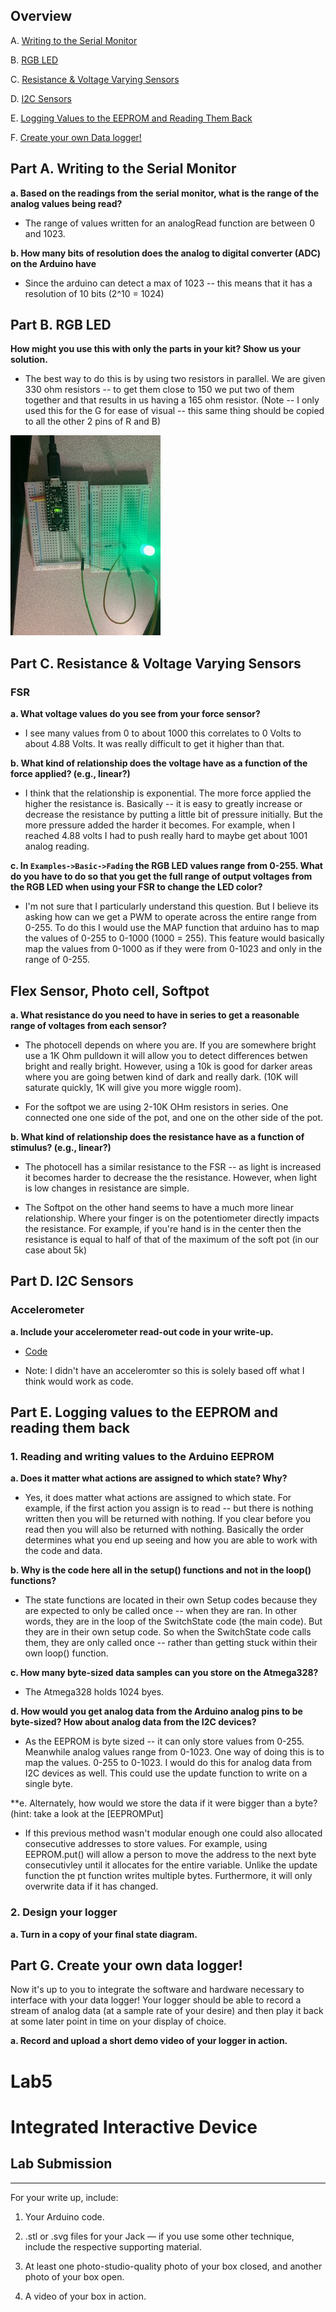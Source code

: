 ## Overview

A. [Writing to the Serial Monitor](#part-a--writing-to-the-serial-monitor)

B. [RGB LED](#part-b-rgb-led)

C. [Resistance & Voltage Varying Sensors](#part-c-resistance--voltage-varying-sensors)

D. [I2C Sensors](https://github.com/FAR-Lab/Developing-and-Designing-Interactive-Devices/wiki/Lab-03#part-d-i2c-sensors)

E. [Logging Values to the EEPROM and Reading Them Back](#part-f-logging-values-to-the-eeprom-and-reading-them-back)

F. [Create your own Data logger!](#part-g-create-your-own-data-logger)

## Part A.  Writing to the Serial Monitor
 
**a. Based on the readings from the serial monitor, what is the range of the analog values being read?**

* The range of values written for an analogRead function are between 0 and 1023. 
 
**b. How many bits of resolution does the analog to digital converter (ADC) on the Arduino have** 

* Since the arduino can detect a max of 1023 -- this means that it has a resolution of 10 bits (2^10 = 1024)

## Part B. RGB LED

**How might you use this with only the parts in your kit? Show us your solution.**

* The best way to do this is by using two resistors in parallel. We are given 330 ohm resistors -- to get them close to 150 we put two of them together and that results in us having a 165 ohm resistor. (Note -- I only used this for the G for ease of visual -- this same thing should be copied to all the other 2 pins of R and B) 

<img src=https://github.com/SamyAbisaleh/Interactive-Lab-Hub/blob/master/Alt-Lab%20%235/RGB-Parallel.jpg>

## Part C. Resistance & Voltage Varying Sensors 
### FSR

**a. What voltage values do you see from your force sensor?**

* I see many values from 0 to about 1000 this correlates to 0 Volts to about 4.88 Volts. It was really difficult to get it higher than that. 

**b. What kind of relationship does the voltage have as a function of the force applied? (e.g., linear?)**

* I think that the relationship is exponential. The more force applied the higher the resistance is. Basically -- it is easy to greatly increase or decrease the resistance by putting a little bit of pressure initially. But the more pressure added the harder it becomes. For example, when I reached 4.88 volts I had to push really hard to maybe get about 1001 analog reading. 

**c. In `Examples->Basic->Fading` the RGB LED values range from 0-255. What do you have to do so that you get the full range of output voltages from the RGB LED when using your FSR to change the LED color?**

* I'm not sure that I particularly understand this question. But I believe its asking how can we get a PWM to operate across the entire range from 0-255. To do this I would use the MAP function that arduino has to map the values of 0-255 to 0-1000 (1000 = 255). This feature would basically map the values from 0-1000 as if they were from 0-1023 and only in the range of 0-255.

## Flex Sensor, Photo cell, Softpot

**a. What resistance do you need to have in series to get a reasonable range of voltages from each sensor?**

* The photocell depends on where you are. If you are somewhere bright use a 1K Ohm pulldown it will allow you to detect differences betwen bright and really bright. However, using a 10k is good for darker areas where you are going betwen kind of dark and really dark. (10K will saturate quickly, 1K will give you more wiggle room).

* For the softpot we are using 2-10K OHm resistors in series. One connected one one side of the pot, and one on the other side of the pot. 

**b. What kind of relationship does the resistance have as a function of stimulus? (e.g., linear?)**

* The photocell has a similar resistance to the FSR -- as light is increased it becomes harder to decrease the the resistance. However, when light is low changes in resistance are simple. 

* The Softpot on the other hand seems to have a much more linear relationship. Where your finger is on the potentiometer directly impacts the resistance. For example, if you're hand is in the center then the resistance is equal to half of that of the maximum of the soft pot (in our case about 5k) 

## Part D. I2C Sensors 

### Accelerometer
 
**a. Include your accelerometer read-out code in your write-up.**
* [Code](https://github.com/SamyAbisaleh/Interactive-Lab-Hub/blob/master/Alt-Lab%20%235/Part_D.ino)

* Note: I didn't have an acceleromter so this is solely based off what I think would work as code. 

## Part E. Logging values to the EEPROM and reading them back
 
### 1. Reading and writing values to the Arduino EEPROM
**a. Does it matter what actions are assigned to which state? Why?**

* Yes, it does matter what actions are assigned to which state. For example, if the first action you assign is to read -- but there is nothing written then you will be returned with nothing. If you clear before you read then you will also be returned with nothing. Basically the order determines what you end up seeing and how you are able to work with the code and data. 

**b. Why is the code here all in the setup() functions and not in the loop() functions?**

* The state functions are located in their own Setup codes because they are expected to only be called once -- when they are ran. In other words, they are in the loop of the SwitchState code (the main code). But they are in their own setup code. So when the SwitchState code calls them, they are only called once -- rather than getting stuck within their own loop() function.

**c. How many byte-sized data samples can you store on the Atmega328?**

* The Atmega328 holds 1024 byes.

**d. How would you get analog data from the Arduino analog pins to be byte-sized? How about analog data from the I2C devices?**

* As the EEPROM is byte sized -- it can only store values from 0-255. Meanwhile analog values range from 0-1023. One way of doing this is to map the values. 0-255 to 0-1023. I would do this for analog data from I2C devices as well. This could use the update function to write on a single byte. 

**e. Alternately, how would we store the data if it were bigger than a byte? (hint: take a look at the [EEPROMPut]

* If this previous method wasn't modular enough one could also allocated consecutive addresses to store values. For example, using EEPROM.put() will allow a person to move the address to the next byte consecutivley until it allocates for the entire variable. Unlike the update function the pt function writes multiple bytes. Furthermore, it will only overwrite data if it has changed.

### 2. Design your logger 
**a. Turn in a copy of your final state diagram.**

## Part G. Create your own data logger!
Now it's up to you to integrate the software and hardware necessary to interface with your data logger! Your logger should be able to record a stream of analog data (at a sample rate of your desire) and then play it back at some later point in time on your display of choice.
 
**a. Record and upload a short demo video of your logger in action.**


# Lab5

# Integrated Interactive Device
## Lab Submission
***
For your write up, include:
1.	Your Arduino code.
2.	.stl or .svg files for your Jack — if you use some other technique, include the respective supporting material.
3.	At least one photo-studio-quality photo of your box closed, and another photo of your box open. 

4.	A video of your box in action.
